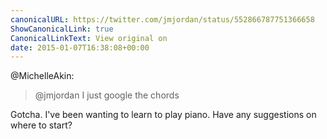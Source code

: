 ```yaml
---
canonicalURL: https://twitter.com/jmjordan/status/552866787751366658
ShowCanonicalLink: true
CanonicalLinkText: View original on
date: 2015-01-07T16:38:08+00:00
---
```

@MichelleAkin:

> @jmjordan I just google the chords

Gotcha. I've been wanting to learn to play piano. Have any suggestions on where to start?